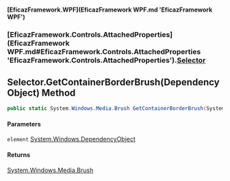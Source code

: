 #### [EficazFramework.WPF](EficazFramework WPF.md 'EficazFramework WPF')
### [EficazFramework.Controls.AttachedProperties](EficazFramework WPF.md#EficazFramework.Controls.AttachedProperties 'EficazFramework.Controls.AttachedProperties').[Selector](EficazFramework.Controls.AttachedProperties/Selector.md 'EficazFramework.Controls.AttachedProperties.Selector')

## Selector.GetContainerBorderBrush(DependencyObject) Method

```csharp
public static System.Windows.Media.Brush GetContainerBorderBrush(System.Windows.DependencyObject element);
```
#### Parameters

<a name='EficazFramework.Controls.AttachedProperties.Selector.GetContainerBorderBrush(System.Windows.DependencyObject).element'></a>

`element` [System.Windows.DependencyObject](https://docs.microsoft.com/en-us/dotnet/api/System.Windows.DependencyObject 'System.Windows.DependencyObject')

#### Returns
[System.Windows.Media.Brush](https://docs.microsoft.com/en-us/dotnet/api/System.Windows.Media.Brush 'System.Windows.Media.Brush')